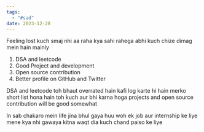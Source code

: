 ```yaml
---
tags:
  - "#sad"
date: 2023-12-28
---
```

Feeling lost kuch smaj nhi aa raha kya sahi rahega abhi kuch chize dimag mein hain mainly
1. DSA and leetcode
2. Good Project and development
3. Open source contribution
4. Better profile on GitHub and Twitter

DSA and leetcode toh bhaut overrated hain kafi log karte hi hain merko short list hona hain toh kuch aur bhi karna hoga projects and open source contribution will be good somewhat

In sab chakaro mein life jina bhul gaya huu woh ek job aur internship ke liye mene kya nhi gawaya kitna waqt dia kuch chand paiso ke liye 
